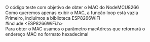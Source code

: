 O código teste com objetivo de obter o MAC do NodeMCU8266                            
Como queremos apenas exibir o MAC, a função loop está vazia                                
Primeiro, incluímos a biblioteca ESP8266WiFi                              
#include <ESP8266WiFi.h>                               
Para obter o MAC usamos o parâmetro macAdress que retornará o endereço MAC no formato hexadecimal
